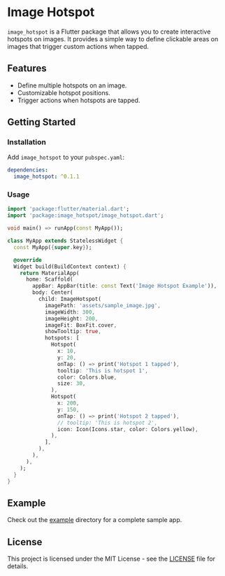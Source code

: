 # Image Hotspot

`image_hotspot` is a Flutter package that allows you to create interactive hotspots on images. It provides a simple way to define clickable areas on images that trigger custom actions when tapped.

## Features

- Define multiple hotspots on an image.
- Customizable hotspot positions.
- Trigger actions when hotspots are tapped.

## Getting Started

### Installation

Add `image_hotspot` to your `pubspec.yaml`:

```yaml
dependencies:
  image_hotspot: ^0.1.1

```

### Usage

```dart
import 'package:flutter/material.dart';
import 'package:image_hotspot/image_hotspot.dart';

void main() => runApp(const MyApp());

class MyApp extends StatelessWidget {
  const MyApp({super.key});

  @override
  Widget build(BuildContext context) {
    return MaterialApp(
      home: Scaffold(
        appBar: AppBar(title: const Text('Image Hotspot Example')),
        body: Center(
          child: ImageHotspot(
            imagePath: 'assets/sample_image.jpg',
            imageWidth: 300,
            imageHeight: 200,
            imageFit: BoxFit.cover,
            showTooltip: true,
            hotspots: [
              Hotspot(
                x: 10,
                y: 20,
                onTap: () => print('Hotspot 1 tapped'),
                tooltip: 'This is hotspot 1',
                color: Colors.blue,
                size: 30,
              ),
              Hotspot(
                x: 200,
                y: 150,
                onTap: () => print('Hotspot 2 tapped'),
                // tooltip: 'This is hotspot 2',
                icon: Icon(Icons.star, color: Colors.yellow),
              ),
            ],
          ),
        ),
      ),
    );
  }
}
```

## Example

Check out the [example](https://github.com/vishalxtyagi/image_hotspot/tree/main/example) directory for a complete sample app.

## License

This project is licensed under the MIT License - see the [LICENSE](LICENSE) file for details.
